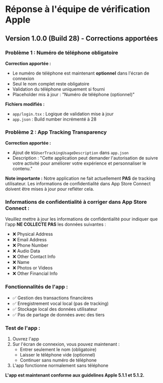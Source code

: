 # Réponse à l'équipe de vérification Apple

## Version 1.0.0 (Build 28) - Corrections apportées

### Problème 1 : Numéro de téléphone obligatoire
**Correction apportée :**
- Le numéro de téléphone est maintenant **optionnel** dans l'écran de connexion
- Seul le nom complet reste obligatoire
- Validation du téléphone uniquement si fourni
- Placeholder mis à jour : "Numéro de téléphone (optionnel)"

**Fichiers modifiés :**
- `app/login.tsx` : Logique de validation mise à jour
- `app.json` : Build number incrémenté à 28

### Problème 2 : App Tracking Transparency
**Correction apportée :**
- Ajout de `NSUserTrackingUsageDescription` dans `app.json`
- Description : "Cette application peut demander l'autorisation de suivre votre activité pour améliorer votre expérience et personnaliser le contenu."

**Note importante :**
Notre application ne fait actuellement **PAS** de tracking utilisateur. Les informations de confidentialité dans App Store Connect doivent être mises à jour pour refléter cela.

### Informations de confidentialité à corriger dans App Store Connect :
Veuillez mettre à jour les informations de confidentialité pour indiquer que l'app **NE COLLECTE PAS** les données suivantes :
- ❌ Physical Address
- ❌ Email Address
- ❌ Phone Number
- ❌ Audio Data
- ❌ Other Contact Info
- ❌ Name
- ❌ Photos or Videos
- ❌ Other Financial Info

### Fonctionnalités de l'app :
- ✅ Gestion des transactions financières
- ✅ Enregistrement vocal local (pas de tracking)
- ✅ Stockage local des données utilisateur
- ✅ Pas de partage de données avec des tiers

### Test de l'app :
1. Ouvrez l'app
2. Sur l'écran de connexion, vous pouvez maintenant :
   - Entrer seulement le nom (obligatoire)
   - Laisser le téléphone vide (optionnel)
   - Continuer sans numéro de téléphone
3. L'app fonctionne normalement sans téléphone

**L'app est maintenant conforme aux guidelines Apple 5.1.1 et 5.1.2.**
